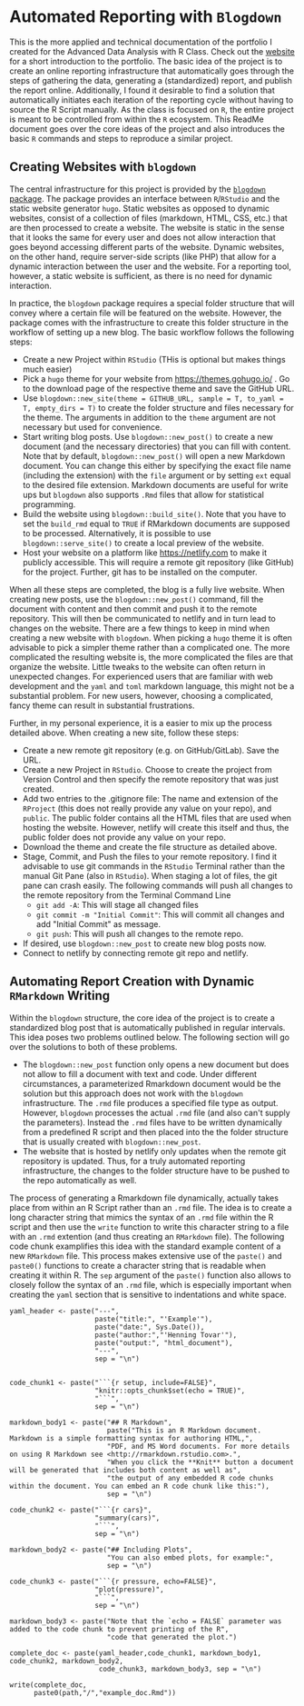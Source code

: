 # Automated Reporting with `Blogdown`

This is the more applied and technical documentation of the portfolio I created for the Advanced Data Analysis with R Class. Check out the [website](https://kind-wescoff-aaca29.netlify.app/about/) for a  short introduction to the portfolio. The basic idea of the project is to create an online reporting infrastructure that automatically goes through the steps of gathering the data, generating a (standardized) report, and publish the report online. Additionally, I found it desirable to find a solution that automatically initiates each iteration of the reporting cycle without having to source the R Script manually. As the class is focused on `R`, the entire project is meant to be controlled from within the `R` ecosystem. This ReadMe document goes over the core ideas of the project and also introduces the basic `R` commands and steps to reproduce a similar project. 

## Creating Websites with `blogdown`

The central infrastructure for this project is provided by the [`blogdown` package](https://bookdown.org/yihui/blogdown/). The package provides an interface between `R`/`RStudio` and the static website generator `hugo`. Static websites as opposed to dynamic websites, consist of a collection of files (markdown, HTML, CSS, etc.) that are then processed to create a website. The website is static in the sense that it looks the same for every user and does not allow interaction that goes beyond accessing different parts of the website. Dynamic websites, on the other hand, require server-side scripts (like PHP) that allow for a dynamic interaction between the user and the website. For a reporting tool, however, a static website is sufficient, as there is no need for dynamic interaction.

In practice, the `blogdown` package requires a special folder structure that will convey where a certain file will be featured on the website. However, the package comes with the infrastructure to create this folder structure in the workflow of setting up a new blog. The basic workflow follows the following steps:

- Create a new Project within `RStudio` (THis is optional but makes things much easier)
- Pick a `hugo` theme for your website from https://themes.gohugo.io/ . Go to the download page of the respective theme and save the GitHub URL.
- Use `blogdown::new_site(theme = GITHUB_URL, sample = T, to_yaml = T, empty_dirs = T)` to create the folder structure and files necessary for the theme. The arguments in addition to the `theme` argument are not necessary but used for convenience.
- Start writing blog posts. Use `blogdown::new_post()` to create a new document (and the necessary directories) that you can fill with content. Note that by default, `blogdown::new_post()` will open a new Markdown document. You can change this either by specifying the exact file name (including the extension) with the `file` argument or by setting `ext` equal to the desired file extension. Markdown documents are useful for write ups but `blogdown` also supports `.Rmd` files that allow for statistical programming.
- Build the website using `blogdown::build_site()`. Note that you have to set the `build_rmd` equal to `TRUE` if RMarkdown documents are supposed to be processed. Alternatively, it is possible to use `blogdown::serve_site()` to create a local preview of the website. 
- Host your website on a platform like https://netlify.com to make it publicly accessible. This will require a remote git repository (like GitHub) for the project. Further, git has to be installed on the computer.

When all these steps are completed, the blog is a fully live website. When creating new posts, use the `blogdown::new_post()` command, fill the document with content and then commit and push it to the remote repository. This will then be communicated to netlify and in turn lead to changes on the website. There are a few things to keep in mind when creating a new website with `blogdown`. When picking a `hugo` theme it is often advisable to pick a simpler theme rather than a complicated one. The more complicated the resulting website is, the more complicated the files are that organize the website. Little tweaks to the website can often return in unexpected changes. For experienced users that are familiar with web development and the `yaml` and `toml` markdown language, this might not be a substantial problem. For new users, however, choosing a complicated, fancy theme can result in substantial frustrations. 

Further, in my personal experience, it is a easier to mix up the process detailed above. When creating a new site, follow these steps:

- Create a new remote git repository (e.g. on GitHub/GitLab). Save the URL.
- Create a new Project in `RStudio`. Choose to create the project from Version Control and then specify the remote repository that was just created.
- Add two entries to the .gitignore file: The name and extension of the `RProject` (this does not really provide any value on your repo), and `public`. The public folder contains all the HTML files that are used when hosting the website. However, netlify will create this itself and thus, the public folder does not provide any value on your repo.
- Download the theme and create the file structure as detailed above.
- Stage, Commit, and Push the files to your remote repository. I find it advisable to use git commands in the `RStudio` Terminal rather than the manual Git Pane (also in `RStudio`). When staging a lot of files, the git pane can crash easily. The following commands will push all changes to the remote repository from the Terminal Command Line
  - `git add -A`: This will stage all changed files
  - `git commit -m "Initial Commit"`: This will commit all changes and add "Initial Commit" as message.
  - `git push`: This will push all changes to the remote repo.
- If desired, use `blogdown::new_post` to create new blog posts now.
- Connect to netlify by connecting remote git repo and netlify.

## Automating Report Creation with Dynamic `RMarkdown` Writing

Within the `blogdown` structure, the core idea of the project is to create a standardized blog post that is automatically published in regular intervals. This idea poses two problems outlined below. The following section will go over the solutions to both of these problems. 

- The `blogdown::new_post` function only opens a new document but does not allow to fill a document with text and code. Under different circumstances, a parameterized Rmarkdown document would be the solution but this approach does not work with the `blogdown` infrastructure. The `.rmd` file produces a specified file type as output. However, `blogdown` processes the actual `.rmd` file (and also can't supply the parameters). Instead the `.rmd` files have to be written dynamically from a predefined R script and then placed into the the folder structure that is usually created with `blogdown::new_post`.
- The website that is hosted by netlify only updates when the remote git repository is updated. Thus, for a truly automated reporting infrastructure, the changes to the folder structure have to be pushed to the repo automatically as well.

The process of generating a Rmarkdown file dynamically, actually takes place from within an R Script rather than an `.rmd` file. The idea is to create a long character string that mimics the syntax of an `.rmd` file within the R script and then use the `write` function to write this character string to a file with an `.rmd` extention (and thus creating an `RMarkdown` file). The following code chunk examplifies this idea with the standard example content of a new `RMarkdown` file. This process makes extensive use of the `paste()` and `paste0()` functions to create a character string that is readable when creating it within R. The `sep` argument of the `paste()` function also allows to closely follow the syntax of an `.rmd` file, which is especially important when creating the `yaml` section that is sensitive to indentations and white space.

```
yaml_header <- paste("---",
                     paste("title:", "'Example'"),
                     paste("date:", Sys.Date()),
                     paste("author:","'Henning Tovar'"),
                     paste("output:", "html_document"),
                     "---",
                     sep = "\n")


code_chunk1 <- paste("```{r setup, include=FALSE}",
                     "knitr::opts_chunk$set(echo = TRUE)",
                     "```",
                     sep = "\n")
                     
markdown_body1 <- paste("## R Markdown",
                        paste("This is an R Markdown document. Markdown is a simple formatting syntax for authoring HTML,",
                        "PDF, and MS Word documents. For more details on using R Markdown see <http://rmarkdown.rstudio.com>.",
                        "When you click the **Knit** button a document will be generated that includes both content as well as",
                        "the output of any embedded R code chunks within the document. You can embed an R code chunk like this:"),
                        sep = "\n")

code_chunk2 <- paste("```{r cars}",
                     "summary(cars)",
                     "```",
                     sep = "\n")
                     
markdown_body2 <- paste("## Including Plots",
                        "You can also embed plots, for example:",
                        sep = "\n")

code_chunk3 <- paste("```{r pressure, echo=FALSE}",
                     "plot(pressure)",
                     "```",
                     sep = "\n")
                     
markdown_body3 <- paste("Note that the `echo = FALSE` parameter was added to the code chunk to prevent printing of the R",
                        "code that generated the plot.")

complete_doc <- paste(yaml_header,code_chunk1, markdown_body1, code_chunk2, markdown_body2,
                      code_chunk3, markdown_body3, sep = "\n")
                      
write(complete_doc,
      paste0(path,"/","example_doc.Rmd"))
```




  